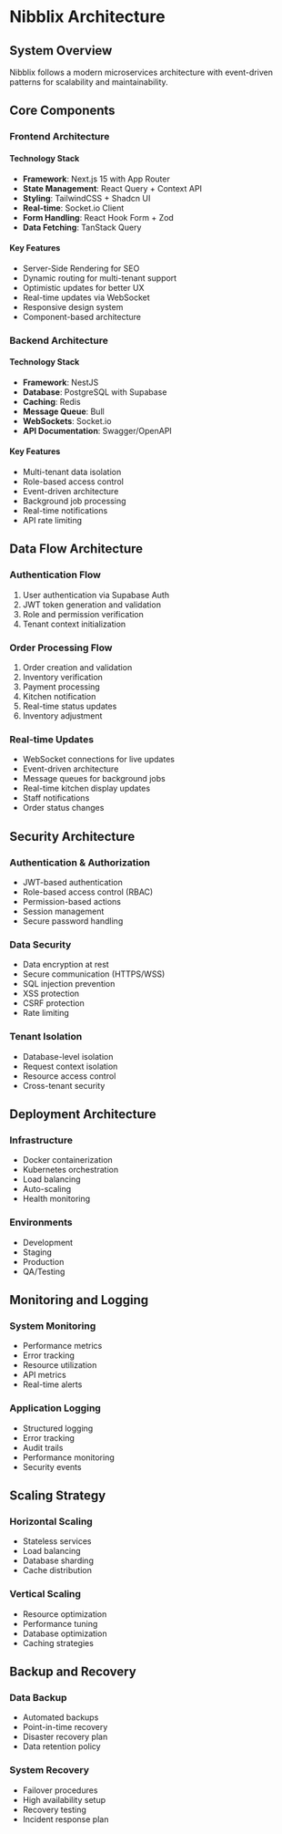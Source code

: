 # Nibblix Architecture

## System Overview
Nibblix follows a modern microservices architecture with event-driven patterns for scalability and maintainability.

## Core Components

### Frontend Architecture

#### Technology Stack
- **Framework**: Next.js 15 with App Router
- **State Management**: React Query + Context API
- **Styling**: TailwindCSS + Shadcn UI
- **Real-time**: Socket.io Client
- **Form Handling**: React Hook Form + Zod
- **Data Fetching**: TanStack Query

#### Key Features
- Server-Side Rendering for SEO
- Dynamic routing for multi-tenant support
- Optimistic updates for better UX
- Real-time updates via WebSocket
- Responsive design system
- Component-based architecture

### Backend Architecture

#### Technology Stack
- **Framework**: NestJS
- **Database**: PostgreSQL with Supabase
- **Caching**: Redis
- **Message Queue**: Bull
- **WebSockets**: Socket.io
- **API Documentation**: Swagger/OpenAPI

#### Key Features
- Multi-tenant data isolation
- Role-based access control
- Event-driven architecture
- Background job processing
- Real-time notifications
- API rate limiting

## Data Flow Architecture

### Authentication Flow
1. User authentication via Supabase Auth
2. JWT token generation and validation
3. Role and permission verification
4. Tenant context initialization

### Order Processing Flow
1. Order creation and validation
2. Inventory verification
3. Payment processing
4. Kitchen notification
5. Real-time status updates
6. Inventory adjustment

### Real-time Updates
- WebSocket connections for live updates
- Event-driven architecture
- Message queues for background jobs
- Real-time kitchen display updates
- Staff notifications
- Order status changes

## Security Architecture

### Authentication & Authorization
- JWT-based authentication
- Role-based access control (RBAC)
- Permission-based actions
- Session management
- Secure password handling

### Data Security
- Data encryption at rest
- Secure communication (HTTPS/WSS)
- SQL injection prevention
- XSS protection
- CSRF protection
- Rate limiting

### Tenant Isolation
- Database-level isolation
- Request context isolation
- Resource access control
- Cross-tenant security

## Deployment Architecture

### Infrastructure
- Docker containerization
- Kubernetes orchestration
- Load balancing
- Auto-scaling
- Health monitoring

### Environments
- Development
- Staging
- Production
- QA/Testing

## Monitoring and Logging

### System Monitoring
- Performance metrics
- Error tracking
- Resource utilization
- API metrics
- Real-time alerts

### Application Logging
- Structured logging
- Error tracking
- Audit trails
- Performance monitoring
- Security events

## Scaling Strategy

### Horizontal Scaling
- Stateless services
- Load balancing
- Database sharding
- Cache distribution

### Vertical Scaling
- Resource optimization
- Performance tuning
- Database optimization
- Caching strategies

## Backup and Recovery

### Data Backup
- Automated backups
- Point-in-time recovery
- Disaster recovery plan
- Data retention policy

### System Recovery
- Failover procedures
- High availability setup
- Recovery testing
- Incident response plan